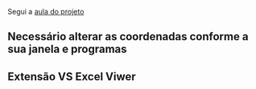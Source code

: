 Segui a [aula do projeto](https://youtu.be/UtkPIpov6h8?si=Q61WAVT-L5wHL8Us)

## Necessário alterar as coordenadas conforme a sua janela e programas

## Extensão VS Excel Viwer